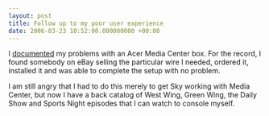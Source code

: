 ```yaml
---
layout: post
title: Follow up to my poor user experience
date: 2006-03-23 10:52:00.000000000 +00:00
---
```

I <a href="http://dominicsayers.blogspot.com/2006/03/user-experience.html">documented</a> my problems with an Acer Media Center box. For the record, I found somebody on eBay selling the particular wire I needed, ordered it, installed it and was able to complete the setup with no problem.

I am still angry that I had to do this merely to get Sky working with Media Center, but now I have a back catalog of West Wing, Green Wing, the Daily Show and Sports Night episodes that I can watch to console myself.
